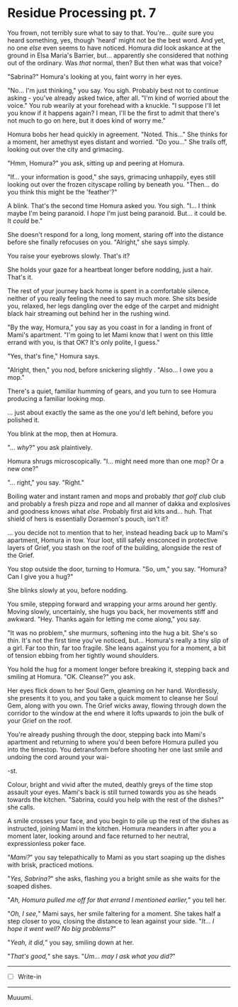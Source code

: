 # Residue Processing pt. 7

You frown, not terribly sure what to say to that. You're... *quite* sure you heard something, yes, though 'heard' might not be the best word. And yet, no one *else* even seems to have noticed. Homura *did* look askance at the ground in Elsa Maria's Barrier, but... apparently she considered that nothing out of the ordinary. Was *that* normal, then? But then what was that voice?

"Sabrina?" Homura's looking at you, faint worry in her eyes.

"No... I'm just thinking," you say. You sigh. Probably best not to continue asking - you've already asked twice, after all. "I'm kind of worried about the voice." You rub wearily at your forehead with a knuckle. "I suppose I'll let you know if it happens again? I mean, I'll be the first to admit that there's not much to go on here, but it does kind of worry me."

Homura bobs her head quickly in agreement. "Noted. This..." She thinks for a moment, her amethyst eyes distant and worried. "Do you..." She trails off, looking out over the city and grimacing.

"Hmm, Homura?" you ask, sitting up and peering at Homura.

"If... your information is good," she says, grimacing unhappily, eyes still looking out over the frozen cityscape rolling by beneath you. "Then... do you think this might be the 'feather'?"

A blink. That's the second time Homura asked you. You sigh. "I... I think maybe I'm being paranoid. I *hope* I'm just being paranoid. But... it could be. It *could* be."

She doesn't respond for a long, long moment, staring off into the distance before she finally refocuses on you. "Alright," she says simply.

You raise your eyebrows slowly. That's it?

She holds your gaze for a heartbeat longer before nodding, just a hair. That's it.

The rest of your journey back home is spent in a comfortable silence, neither of you really feeling the need to say much more. She sits beside you, relaxed, her legs dangling over the edge of the carpet and midnight black hair streaming out behind her in the rushing wind.

"By the way, Homura," you say as you coast in for a landing in front of Mami's apartment. "I'm going to let Mami know that I went on this little errand with you, is that OK? It's only polite, I guess."

"Yes, that's fine," Homura says.

"Alright, then," you nod, before snickering slightly . "Also... I owe you a mop."

There's a quiet, familiar humming of gears, and you turn to see Homura producing a familiar looking mop.

... just about exactly the same as the one you'd left behind, before you polished it.

You blink at the mop, then at Homura.

"... *why*?" you ask plaintively.

Homura shrugs microscopically. "I... might need more than one mop? Or a new one?"

"... right," you say. "Right."

Boiling water and instant ramen and mops and probably *that golf club* club and probably a fresh pizza and rope and all manner of dakka and explosives and goodness knows what *else*. Probably first aid kits and... huh. That shield of hers is essentially Doraemon's pouch, isn't it?

... you decide not to mention that to her, instead heading back up to Mami's apartment, Homura in tow. Your loot, still safely ensconced in protective layers of Grief, you stash on the roof of the building, alongside the rest of the Grief.

You stop outside the door, turning to Homura. "So, um," you say. "Homura? Can I give you a hug?"

She blinks slowly at you, before nodding.

You smile, stepping forward and wrapping your arms around her gently. Moving slowly, uncertainly, she hugs you back, her movements stiff and awkward. "Hey. Thanks again for letting me come along," you say.

"It was no problem," she murmurs, softening into the hug a bit. She's so *thin*. It's not the first time you've noticed, but... Homura's really a tiny slip of a girl. Far too thin, far too fragile. She leans against you for a moment, a bit of tension ebbing from her tightly wound shoulders.

You hold the hug for a moment longer before breaking it, stepping back and smiling at Homura. "OK. Cleanse?" you ask.

Her eyes flick down to her Soul Gem, gleaming on her hand. Wordlessly, she presents it to you, and you take a quick moment to cleanse her Soul Gem, along with you own. The Grief wicks away, flowing through down the corridor to the window at the end where it lofts upwards to join the bulk of your Grief on the roof.

You're already pushing through the door, stepping back into Mami's apartment and returning to where you'd been before Homura pulled you into the timestop. You detransform before shooting her one last smile and undoing the cord around your wai-

-st.

Colour, bright and vivid after the muted, deathly greys of the time stop assault your eyes. Mami's back is still turned towards you as she heads towards the kitchen. "Sabrina, could you help with the rest of the dishes?" she calls.

A smile crosses your face, and you begin to pile up the rest of the dishes as instructed, joining Mami in the kitchen. Homura meanders in after you a moment later, looking around and face returned to her neutral, expressionless poker face.

"*Mami?*" you say telepathically to Mami as you start soaping up the dishes with brisk, practiced motions.

"*Yes, Sabrina?*" she asks, flashing you a bright smile as she waits for the soaped dishes.

"*Ah, Homura pulled me off for that errand I mentioned earlier,*" you tell her.

"*Oh, I see,*" Mami says, her smile faltering for a moment. She takes half a step closer to you, closing the distance to lean against your side. "*It... I hope it went well? No big problems?*"

"*Yeah, it did,*" you say, smiling down at her.

"*That's good,*" she says. "*Um... may I ask what you did?*"

---

- [ ] Write-in

---

Muuumi.
